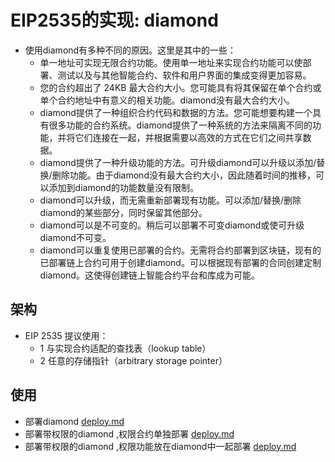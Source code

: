 # EIP2535的实现: diamond

- 使用diamond有多种不同的原因。这里是其中的一些：
    - 单一地址可实现无限合约功能。使用单一地址来实现合约功能可以使部署、测试以及与其他智能合约、软件和用户界面的集成变得更加容易。
    - 您的合约超出了 24KB 最大合约大小。您可能具有将其保留在单个合约或单个合约地址中有意义的相关功能。diamond没有最大合约大小。
    - diamond提供了一种组织合约代码和数据的方法。您可能想要构建一个具有很多功能的合约系统。diamond提供了一种系统的方法来隔离不同的功能，并将它们连接在一起，并根据需要以高效的方式在它们之间共享数据。
    - diamond提供了一种升级功能的方法。可升级diamond可以升级以添加/替换/删除功能。由于diamond没有最大合约大小，因此随着时间的推移，可以添加到diamond的功能数量没有限制。
    - diamond可以升级，而无需重新部署现有功能。可以添加/替换/删除diamond的某些部分，同时保留其他部分。
    - diamond可以是不可变的。稍后可以部署不可变diamond或使可升级diamond不可变。
    - diamond可以重复使用已部署的合约。无需将合约部署到区块链，现有的已部署链上合约可用于创建diamond。可以根据现有部署的合同创建定制diamond。这使得创建链上智能合约平台和库成为可能。

## 架构

- EIP 2535 提议使用：
    - 1 与实现合约适配的查找表（lookup table）
    - 2 任意的存储指针（arbitrary storage pointer）

## 使用

- 部署diamond [deploy.md](docs/deploy/deploy.md)
- 部署带权限的diamond ,权限合约单独部署 [deploy.md](docs/deploy_with_access/deploy.md)
- 部署带权限的diamond ,权限功能放在diamond中一起部署 [deploy.md](docs/deploy_with_access/deploy_with_accress.md)
